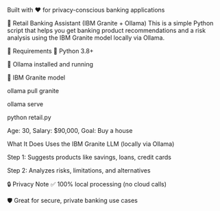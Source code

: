 
Built with ❤️ for privacy-conscious banking applications

🏦 Retail Banking Assistant (IBM Granite + Ollama)
This is a simple Python script that helps you get banking product recommendations and a risk analysis using the IBM Granite model locally via Ollama.

🧰 Requirements
🐍 Python 3.8+

🧠 Ollama installed and running

🧱 IBM Granite model 

ollama pull granite

ollama serve

python retail.py

Age: 30, Salary: $90,000, Goal: Buy a house


What It Does
Uses the IBM Granite LLM (locally via Ollama)

Step 1: Suggests products like savings, loans, credit cards

Step 2: Analyzes risks, limitations, and alternatives

🔒 Privacy Note
✅ 100% local processing (no cloud calls)

🛡️ Great for secure, private banking use cases

